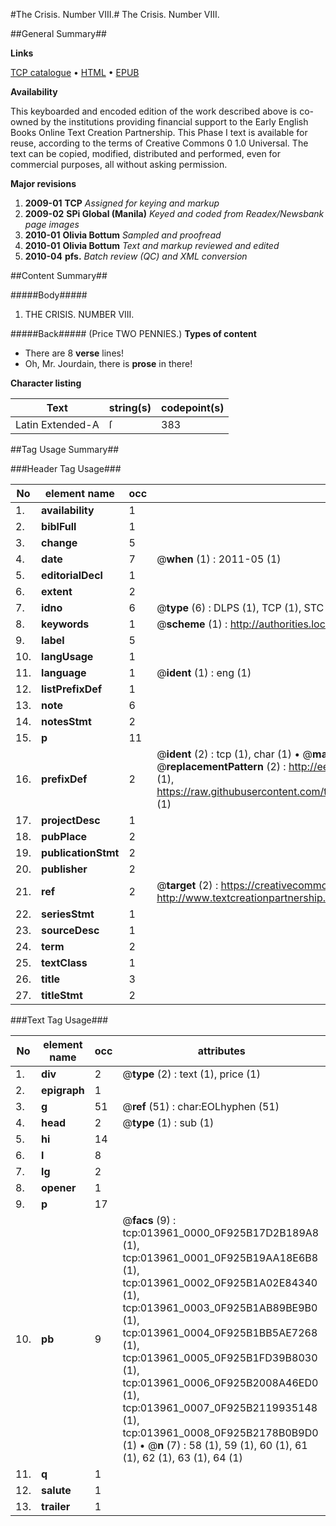 #The Crisis. Number VIII.#
The Crisis. Number VIII.

##General Summary##

**Links**

[TCP catalogue](http://www.ota.ox.ac.uk/tcp/)  • 
[HTML](http://tei.it.ox.ac.uk/tcp/Texts-HTML/free/N11/N11015.html)  • 
[EPUB](http://tei.it.ox.ac.uk/tcp/Texts-EPUB/free/N11/N11015.epub)

**Availability**

This keyboarded and encoded edition of the
	       work described above is co-owned by the institutions
	       providing financial support to the Early English Books
	       Online Text Creation Partnership. This Phase I text is
	       available for reuse, according to the terms of Creative
	       Commons 0 1.0 Universal. The text can be copied,
	       modified, distributed and performed, even for
	       commercial purposes, all without asking permission.

**Major revisions**

1. __2009-01__ __TCP__ *Assigned for keying and markup*
1. __2009-02__ __SPi Global (Manila)__ *Keyed and coded from Readex/Newsbank page images*
1. __2010-01__ __Olivia Bottum__ *Sampled and proofread*
1. __2010-01__ __Olivia Bottum__ *Text and markup reviewed and edited*
1. __2010-04__ __pfs.__ *Batch review (QC) and XML conversion*

##Content Summary##

#####Body#####

1. THE CRISIS. NUMBER VIII.

#####Back#####
(Price TWO PENNIES.)
**Types of content**

  * There are 8 **verse** lines!
  * Oh, Mr. Jourdain, there is **prose** in there!

**Character listing**


|Text|string(s)|codepoint(s)|
|---|---|---|
|Latin Extended-A|ſ|383|

##Tag Usage Summary##

###Header Tag Usage###

|No|element name|occ|attributes|
|---|---|---|---|
|1.|__availability__|1||
|2.|__biblFull__|1||
|3.|__change__|5||
|4.|__date__|7| @__when__ (1) : 2011-05 (1)|
|5.|__editorialDecl__|1||
|6.|__extent__|2||
|7.|__idno__|6| @__type__ (6) : DLPS (1), TCP (1), STC (1), NOTIS (1), IMAGE-SET (1), EVANS-CITATION (1)|
|8.|__keywords__|1| @__scheme__ (1) : http://authorities.loc.gov/ (1)|
|9.|__label__|5||
|10.|__langUsage__|1||
|11.|__language__|1| @__ident__ (1) : eng (1)|
|12.|__listPrefixDef__|1||
|13.|__note__|6||
|14.|__notesStmt__|2||
|15.|__p__|11||
|16.|__prefixDef__|2| @__ident__ (2) : tcp (1), char (1)  •  @__matchPattern__ (2) : ([0-9\-]+):([0-9IVX]+) (1), (.+) (1)  •  @__replacementPattern__ (2) : http://eebo.chadwyck.com/downloadtiff?vid=$1&page=$2 (1), https://raw.githubusercontent.com/textcreationpartnership/Texts/master/tcpchars.xml#$1 (1)|
|17.|__projectDesc__|1||
|18.|__pubPlace__|2||
|19.|__publicationStmt__|2||
|20.|__publisher__|2||
|21.|__ref__|2| @__target__ (2) : https://creativecommons.org/publicdomain/zero/1.0/ (1), http://www.textcreationpartnership.org/docs/. (1)|
|22.|__seriesStmt__|1||
|23.|__sourceDesc__|1||
|24.|__term__|2||
|25.|__textClass__|1||
|26.|__title__|3||
|27.|__titleStmt__|2||


###Text Tag Usage###

|No|element name|occ|attributes|
|---|---|---|---|
|1.|__div__|2| @__type__ (2) : text (1), price (1)|
|2.|__epigraph__|1||
|3.|__g__|51| @__ref__ (51) : char:EOLhyphen (51)|
|4.|__head__|2| @__type__ (1) : sub (1)|
|5.|__hi__|14||
|6.|__l__|8||
|7.|__lg__|2||
|8.|__opener__|1||
|9.|__p__|17||
|10.|__pb__|9| @__facs__ (9) : tcp:013961_0000_0F925B17D2B189A8 (1), tcp:013961_0001_0F925B19AA18E6B8 (1), tcp:013961_0002_0F925B1A02E84340 (1), tcp:013961_0003_0F925B1AB89BE9B0 (1), tcp:013961_0004_0F925B1BB5AE7268 (1), tcp:013961_0005_0F925B1FD39B8030 (1), tcp:013961_0006_0F925B2008A46ED0 (1), tcp:013961_0007_0F925B2119935148 (1), tcp:013961_0008_0F925B2178B0B9D0 (1)  •  @__n__ (7) : 58 (1), 59 (1), 60 (1), 61 (1), 62 (1), 63 (1), 64 (1)|
|11.|__q__|1||
|12.|__salute__|1||
|13.|__trailer__|1||
